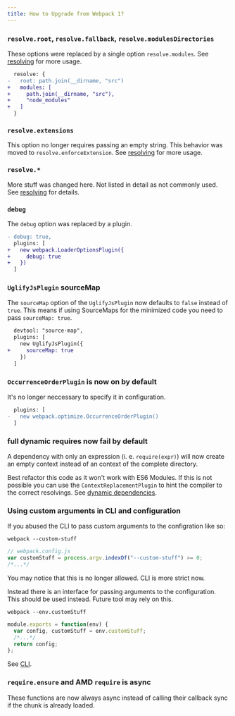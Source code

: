 ```yaml
---
title: How to Upgrade from Webpack 1?
---
```


### `resolve.root`, `resolve.fallback`, `resolve.modulesDirectories`

These options were replaced by a single option `resolve.modules`. See [resolving](../api/resolving.md) for more usage.

``` diff
  resolve: {
-   root: path.join(__dirname, "src")
+   modules: [
+     path.join(__dirname, "src"),
+     "node_modules"
+   ]
  }
```

### `resolve.extensions`

This option no longer requires passing an empty string. This behavior was moved to `resolve.enforceExtension`. See [resolving](../api/resolving.md) for more usage.

### `resolve.*`

More stuff was changed here. Not listed in detail as not commonly used. See [resolving](../api/resolving.md) for details.

### `debug`

The `debug` option was replaced by a plugin.

``` diff
- debug: true,
  plugins: [
+   new webpack.LoaderOptionsPlugin({
+     debug: true
+   })
  ]
```

### `UglifyJsPlugin` sourceMap

The `sourceMap` option of the `UglifyJsPlugin` now defaults to `false` instead of `true`.
This means if using SourceMaps for the minimized code you need to pass `sourceMap: true`.

``` diff
  devtool: "source-map",
  plugins: [
    new UglifyJsPlugin({
+     sourceMap: true
    })
  ]
```

### `OccurrenceOrderPlugin` is now on by default

It's no longer neccessary to specify it in configuration.

``` diff
  plugins: [
-   new webpack.optimize.OccurrenceOrderPlugin()
  ]
```

### full dynamic requires now fail by default

A dependency with only an expression (i. e. `require(expr)`) will now create an empty context instead of an context of the complete directory.

Best refactor this code as it won't work with ES6 Modules. If this is not possible you can use the `ContextReplacementPlugin` to hint the compiler to the correct resolvings. See [dynamic dependencies](dynamic-dependencies.md).

### Using custom arguments in CLI and configuration

If you abused the CLI to pass custom arguments to the configration like so:

`webpack --custom-stuff`

``` js
// webpack.config.js
var customStuff = process.argv.indexOf("--custom-stuff") >= 0;
/*...*/
```

You may notice that this is no longer allowed. CLI is more strict now.

Instead there is an interface for passing arguments to the configuration. This should be used instead. Future tool may rely on this.

`webpack --env.customStuff`

``` js
module.exports = function(env) {
  var config, customStuff = env.customStuff;
  /*...*/
  return config;
};
```

See [CLI](../api/cli.md).

### `require.ensure` and AMD `require` is async

These functions are now always async instead of calling their callback sync if the chunk is already loaded.
